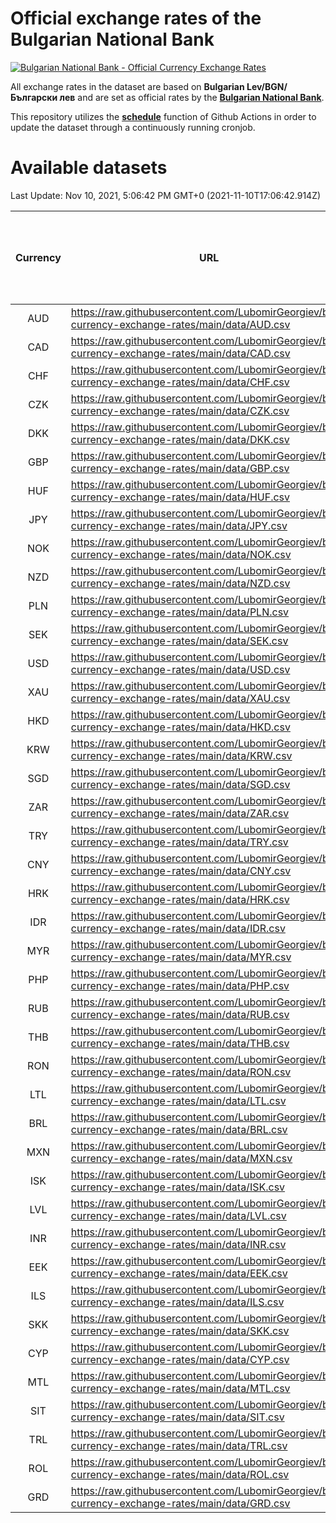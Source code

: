 # Official exchange rates of the Bulgarian National Bank

[![Bulgarian National Bank - Official Currency Exchange Rates](https://github.com/LubomirGeorgiev/bnb-currency-exchange-rates/actions/workflows/update-rates.yml/badge.svg?branch=main)](https://github.com/LubomirGeorgiev/bnb-currency-exchange-rates/actions/workflows/update-rates.yml)

All exchange rates in the dataset are based on **Bulgarian Lev/BGN/Български лев** and are set as official rates by the [**Bulgarian National Bank**](https://www.bnb.bg/Statistics/StExternalSector/StExchangeRates/StERForeignCurrencies/index.htm?toLang=_EN).

This repository utilizes the [**schedule**](https://docs.github.com/en/actions/reference/events-that-trigger-workflows) function of Github Actions in order to update the dataset through a continuously running cronjob.

# Available datasets

<!-- START LINKS (DO NOT EVER FU*ING DELETE THIS COMMENT FOR THE LOVE OF YOUR LIFE!!! IF YOU ARE CURIOS HOW IT WORKS, YOU CAN HAVE A LOOK AT ./src/updateReadme.ts) -->

Last Update: Nov 10, 2021, 5:06:42 PM GMT+0 (2021-11-10T17:06:42.914Z)

| Currency | URL                                                                                             | Number of records | Number of missing days that were filled in |
| :------: | ----------------------------------------------------------------------------------------------- | :---------------: | :----------------------------------------: |
|   AUD    | https://raw.githubusercontent.com/LubomirGeorgiev/bnb-currency-exchange-rates/main/data/AUD.csv |       7947        |                    2450                    |
|   CAD    | https://raw.githubusercontent.com/LubomirGeorgiev/bnb-currency-exchange-rates/main/data/CAD.csv |       7947        |                    2450                    |
|   CHF    | https://raw.githubusercontent.com/LubomirGeorgiev/bnb-currency-exchange-rates/main/data/CHF.csv |       7947        |                    2450                    |
|   CZK    | https://raw.githubusercontent.com/LubomirGeorgiev/bnb-currency-exchange-rates/main/data/CZK.csv |       7947        |                    2450                    |
|   DKK    | https://raw.githubusercontent.com/LubomirGeorgiev/bnb-currency-exchange-rates/main/data/DKK.csv |       7947        |                    2450                    |
|   GBP    | https://raw.githubusercontent.com/LubomirGeorgiev/bnb-currency-exchange-rates/main/data/GBP.csv |       7947        |                    2450                    |
|   HUF    | https://raw.githubusercontent.com/LubomirGeorgiev/bnb-currency-exchange-rates/main/data/HUF.csv |       7947        |                    2450                    |
|   JPY    | https://raw.githubusercontent.com/LubomirGeorgiev/bnb-currency-exchange-rates/main/data/JPY.csv |       7947        |                    2450                    |
|   NOK    | https://raw.githubusercontent.com/LubomirGeorgiev/bnb-currency-exchange-rates/main/data/NOK.csv |       7947        |                    2450                    |
|   NZD    | https://raw.githubusercontent.com/LubomirGeorgiev/bnb-currency-exchange-rates/main/data/NZD.csv |       7947        |                    2450                    |
|   PLN    | https://raw.githubusercontent.com/LubomirGeorgiev/bnb-currency-exchange-rates/main/data/PLN.csv |       7947        |                    2450                    |
|   SEK    | https://raw.githubusercontent.com/LubomirGeorgiev/bnb-currency-exchange-rates/main/data/SEK.csv |       7947        |                    2450                    |
|   USD    | https://raw.githubusercontent.com/LubomirGeorgiev/bnb-currency-exchange-rates/main/data/USD.csv |       7947        |                    2450                    |
|   XAU    | https://raw.githubusercontent.com/LubomirGeorgiev/bnb-currency-exchange-rates/main/data/XAU.csv |       7947        |                    2452                    |
|   HKD    | https://raw.githubusercontent.com/LubomirGeorgiev/bnb-currency-exchange-rates/main/data/HKD.csv |       7648        |                    2362                    |
|   KRW    | https://raw.githubusercontent.com/LubomirGeorgiev/bnb-currency-exchange-rates/main/data/KRW.csv |       7648        |                    2362                    |
|   SGD    | https://raw.githubusercontent.com/LubomirGeorgiev/bnb-currency-exchange-rates/main/data/SGD.csv |       7648        |                    2362                    |
|   ZAR    | https://raw.githubusercontent.com/LubomirGeorgiev/bnb-currency-exchange-rates/main/data/ZAR.csv |       7648        |                    2362                    |
|   TRY    | https://raw.githubusercontent.com/LubomirGeorgiev/bnb-currency-exchange-rates/main/data/TRY.csv |       6130        |                    1892                    |
|   CNY    | https://raw.githubusercontent.com/LubomirGeorgiev/bnb-currency-exchange-rates/main/data/CNY.csv |       6010        |                    1856                    |
|   HRK    | https://raw.githubusercontent.com/LubomirGeorgiev/bnb-currency-exchange-rates/main/data/HRK.csv |       6010        |                    1856                    |
|   IDR    | https://raw.githubusercontent.com/LubomirGeorgiev/bnb-currency-exchange-rates/main/data/IDR.csv |       6010        |                    1856                    |
|   MYR    | https://raw.githubusercontent.com/LubomirGeorgiev/bnb-currency-exchange-rates/main/data/MYR.csv |       6010        |                    1856                    |
|   PHP    | https://raw.githubusercontent.com/LubomirGeorgiev/bnb-currency-exchange-rates/main/data/PHP.csv |       6010        |                    1856                    |
|   RUB    | https://raw.githubusercontent.com/LubomirGeorgiev/bnb-currency-exchange-rates/main/data/RUB.csv |       6010        |                    1856                    |
|   THB    | https://raw.githubusercontent.com/LubomirGeorgiev/bnb-currency-exchange-rates/main/data/THB.csv |       6010        |                    1856                    |
|   RON    | https://raw.githubusercontent.com/LubomirGeorgiev/bnb-currency-exchange-rates/main/data/RON.csv |       5951        |                    1838                    |
|   LTL    | https://raw.githubusercontent.com/LubomirGeorgiev/bnb-currency-exchange-rates/main/data/LTL.csv |       5149        |                    1578                    |
|   BRL    | https://raw.githubusercontent.com/LubomirGeorgiev/bnb-currency-exchange-rates/main/data/BRL.csv |       5042        |                    1561                    |
|   MXN    | https://raw.githubusercontent.com/LubomirGeorgiev/bnb-currency-exchange-rates/main/data/MXN.csv |       5042        |                    1561                    |
|   ISK    | https://raw.githubusercontent.com/LubomirGeorgiev/bnb-currency-exchange-rates/main/data/ISK.csv |       4951        |                    1532                    |
|   LVL    | https://raw.githubusercontent.com/LubomirGeorgiev/bnb-currency-exchange-rates/main/data/LVL.csv |       4784        |                    1464                    |
|   INR    | https://raw.githubusercontent.com/LubomirGeorgiev/bnb-currency-exchange-rates/main/data/INR.csv |       4673        |                    1445                    |
|   EEK    | https://raw.githubusercontent.com/LubomirGeorgiev/bnb-currency-exchange-rates/main/data/EEK.csv |       3998        |                    1224                    |
|   ILS    | https://raw.githubusercontent.com/LubomirGeorgiev/bnb-currency-exchange-rates/main/data/ILS.csv |       3946        |                    1223                    |
|   SKK    | https://raw.githubusercontent.com/LubomirGeorgiev/bnb-currency-exchange-rates/main/data/SKK.csv |       2970        |                    912                     |
|   CYP    | https://raw.githubusercontent.com/LubomirGeorgiev/bnb-currency-exchange-rates/main/data/CYP.csv |       2901        |                    885                     |
|   MTL    | https://raw.githubusercontent.com/LubomirGeorgiev/bnb-currency-exchange-rates/main/data/MTL.csv |       2602        |                    797                     |
|   SIT    | https://raw.githubusercontent.com/LubomirGeorgiev/bnb-currency-exchange-rates/main/data/SIT.csv |       2541        |                    777                     |
|   TRL    | https://raw.githubusercontent.com/LubomirGeorgiev/bnb-currency-exchange-rates/main/data/TRL.csv |       1815        |                    556                     |
|   ROL    | https://raw.githubusercontent.com/LubomirGeorgiev/bnb-currency-exchange-rates/main/data/ROL.csv |       1697        |                    524                     |
|   GRD    | https://raw.githubusercontent.com/LubomirGeorgiev/bnb-currency-exchange-rates/main/data/GRD.csv |        358        |                    106                     |

<!-- END LINKS (DO NOT EVER FU*ING DELETE THIS COMMENT FOR THE LOVE OF YOUR LIFE!!! IF YOU ARE CURIOS HOW IT WORKS, YOU CAN HAVE A LOOK AT ./src/updateReadme.ts) -->
